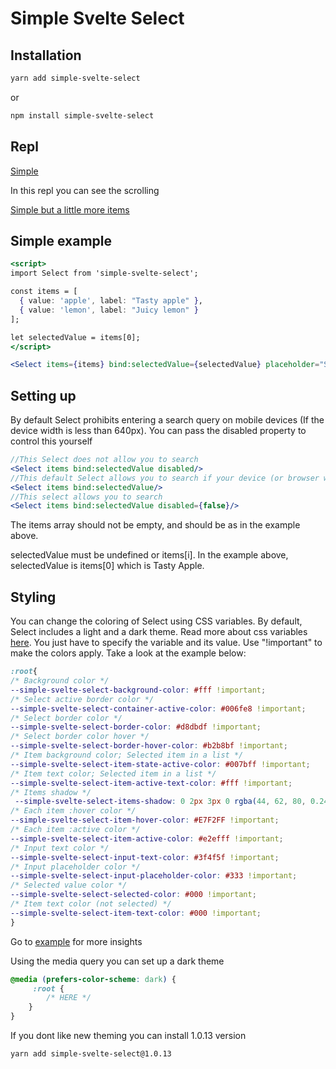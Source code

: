 # Simple Svelte Select

## Installation

````bash
yarn add simple-svelte-select
````

or 

````bash
npm install simple-svelte-select
````

## Repl

[Simple](https://svelte.dev/repl/d8af37de112a45f3a3da2ffee0e7eea7?version=3.31.0 "Svelte Repl")

In this repl you can see the scrolling

[Simple but a little more items](https://svelte.dev/repl/a7ae80f2cac54bed810f576fe2655b06?version=3.31.0 "Svelte Repl")

## Simple example

````jsx
<script>
import Select from 'simple-svelte-select';

const items = [
  { value: 'apple', label: "Tasty apple" },
  { value: 'lemon', label: "Juicy lemon" }
];

let selectedValue = items[0];
</script>

<Select items={items} bind:selectedValue={selectedValue} placeholder="Select apple or lemon"/>
````
## Setting up

By default Select prohibits entering a search query on mobile devices (If the device width is less than 640px). You can pass the disabled property to control this yourself

````jsx
//This Select does not allow you to search
<Select items bind:selectedValue disabled/>
//This default Select allows you to search if your device (or browser window) is wider than 640 pixels
<Select items bind:selectedValue/>
//This select allows you to search
<Select items bind:selectedValue disabled={false}/>
````

The items array should not be empty, and should be as in the example above.

selectedValue must be undefined or items[i].
In the example above, selectedValue is items[0] which is Tasty Apple.

## Styling

You can change the coloring of Select using CSS variables.
By default, Select includes a light and a dark theme.
Read more about css variables [here](https://developer.mozilla.org/ru/docs/Web/CSS/Using_CSS_custom_properties "MDN Web Docs").
You just have to specify the variable and its value. Use "!important" to make the colors apply.
Take a look at the example below:
````css
:root{
/* Background color */
--simple-svelte-select-background-color: #fff !important;
/* Select active border color */
--simple-svelte-select-container-active-color: #006fe8 !important;
/* Select border color */
--simple-svelte-select-border-color: #d8dbdf !important;
/* Select border color hover */
--simple-svelte-select-border-hover-color: #b2b8bf !important;
/* Item background color; Selected item in a list */
--simple-svelte-select-item-state-active-color: #007bff !important;
/* Item text color; Selected item in a list */
--simple-svelte-select-item-active-text-color: #fff !important;
/* Items shadow */
 --simple-svelte-select-items-shadow: 0 2px 3px 0 rgba(44, 62, 80, 0.24) !important;
/* Each item :hover color */
--simple-svelte-select-item-hover-color: #E7F2FF !important;
/* Each item :active color */
--simple-svelte-select-item-active-color: #e2efff !important;
/* Input text color */
--simple-svelte-select-input-text-color: #3f4f5f !important;
/* Input placeholder color */
--simple-svelte-select-input-placeholder-color: #333 !important;
/* Selected value color */
--simple-svelte-select-selected-color: #000 !important;
/* Item text color (not selected) */
--simple-svelte-select-item-text-color: #000 !important;
}
````
Go to [example](https://svelte.dev/repl/1bca66aa2644426e83a1381a117d9fe4?version=3 "Svelte Repl") for more insights

Using the media query you can set up a dark theme
````css
@media (prefers-color-scheme: dark) {
	 :root {
		/* HERE */
	}
}
````

If you dont like new theming you can install 1.0.13 version

````bash
yarn add simple-svelte-select@1.0.13
````